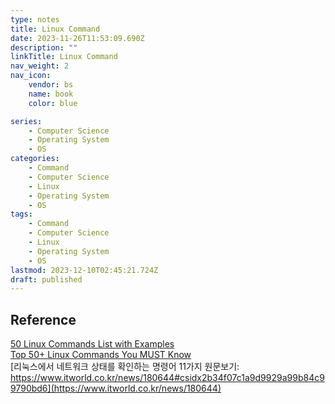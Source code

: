```yaml
---
type: notes
title: Linux Command
date: 2023-11-26T11:53:09.690Z
description: ""
linkTitle: Linux Command
nav_weight: 2
nav_icon:
    vendor: bs
    name: book
    color: blue

series:
    - Computer Science
    - Operating System
    - OS
categories:
    - Command
    - Computer Science
    - Linux
    - Operating System
    - OS
tags:
    - Command
    - Computer Science
    - Linux
    - Operating System
    - OS
lastmod: 2023-12-10T02:45:21.724Z
draft: published
---
```


## Reference

[50 Linux Commands List with Examples](https://www.javatpoint.com/linux-commands)  
[Top 50+ Linux Commands You MUST Know](https://www.digitalocean.com/community/tutorials/linux-commands)  
[리눅스에서 네트워크 상태를 확인하는 명령어 11가지 원문보기: https://www.itworld.co.kr/news/180644#csidx2b34f07c1a9d9929a99b84c99790bd6](https://www.itworld.co.kr/news/180644)
